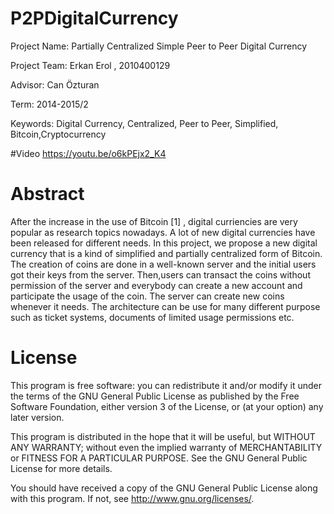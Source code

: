 # P2PDigitalCurrency

Project Name: Partially Centralized Simple Peer to Peer Digital Currency

Project Team: Erkan Erol , 2010400129

Advisor: Can Özturan

Term: 2014-2015/2

Keywords: Digital Currency, Centralized, Peer to Peer, Simplified,
Bitcoin,Cryptocurrency

#Video
https://youtu.be/o6kPEjx2_K4

# Abstract
After the increase in the use of Bitcoin [1] , digital curriencies are very popular as
research topics nowadays. A lot of new digital currencies have been released for
different needs. In this project, we propose a new digital currency that is a kind of
simplified and partially centralized form of Bitcoin. The creation of coins are done in a
well-known server and the initial users got their keys from the server. Then,users can
transact the coins without permission of the server and everybody can create a new
account and participate the usage of the coin. The server can create new coins
whenever it needs. The architecture can be use for many different purpose such as
ticket systems, documents of limited usage permissions etc.


# License
This program is free software: you can redistribute it and/or modify
it under the terms of the GNU General Public License as published by
the Free Software Foundation, either version 3 of the License, or
(at your option) any later version.

This program is distributed in the hope that it will be useful,
but WITHOUT ANY WARRANTY; without even the implied warranty of
MERCHANTABILITY or FITNESS FOR A PARTICULAR PURPOSE.  See the
GNU General Public License for more details.

You should have received a copy of the GNU General Public License
along with this program.  If not, see <http://www.gnu.org/licenses/>.
